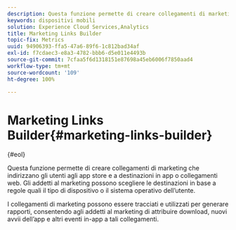 ```yaml
---
description: Questa funzione permette di creare collegamenti di marketing che indirizzano gli utenti agli app store e a destinazioni in app o collegamenti web. Gli addetti al marketing possono scegliere le destinazioni in base a regole quali il tipo di dispositivo o il sistema operativo dell’utente.
keywords: dispositivi mobili
solution: Experience Cloud Services,Analytics
title: Marketing Links Builder
topic-fix: Metrics
uuid: 94906393-ffa5-47a6-89f6-1c812bad34af
exl-id: f7cdaec3-e8a3-4782-bbb6-d5e011e4493b
source-git-commit: 7cfaa5f6d1318151e87698a45eb6006f7850aad4
workflow-type: tm+mt
source-wordcount: '109'
ht-degree: 100%

---
```


# Marketing Links Builder{#marketing-links-builder}

{#eol}

Questa funzione permette di creare collegamenti di marketing che indirizzano gli utenti agli app store e a destinazioni in app o collegamenti web. Gli addetti al marketing possono scegliere le destinazioni in base a regole quali il tipo di dispositivo o il sistema operativo dell’utente.

I collegamenti di marketing possono essere tracciati e utilizzati per generare rapporti, consentendo agli addetti al marketing di attribuire download, nuovi avvii dell’app e altri eventi in-app a tali collegamenti.
